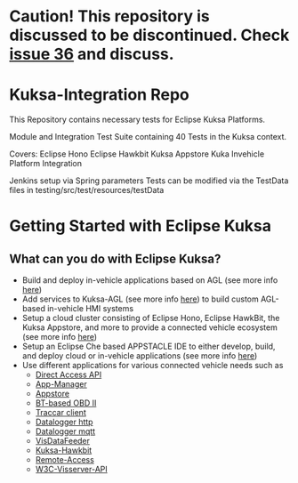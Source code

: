 <!--
******************************************************************************
Copyright (c) 2018 Dortmund University of Applied Sciences and Arts

All rights reserved. This program and the accompanying materials
are made available under the terms of the Eclipse Public License v2.0
which accompanies this distribution, and is available at
https://www.eclipse.org/org/documents/epl-2.0/index.php

Contributors:
    Robert Hoettger - initial readme files added
*****************************************************************************
-->


# Caution! This repository is discussed to be discontinued. Check [issue 36](https://github.com/eclipse/kuksa.integration/issues/36) and discuss.

# Kuksa-Integration Repo

This Repository contains necessary tests for Eclipse Kuksa Platforms.

Module and Integration Test Suite containing 40 Tests in the Kuksa context.

Covers:
Eclipse Hono
Eclipse Hawkbit
Kuksa Appstore
Kuka Invehicle Platform Integration

Jenkins setup via Spring parameters
Tests can be modified via the TestData files in testing/src/test/resources/testData

# Getting Started with Eclipse Kuksa

## What can you do with Eclipse Kuksa?

* Build and deploy in-vehicle applications based on AGL (see more info [here](https://agl-kuksa.readthedocs.io/en/latest/))
* Add services to Kuksa-AGL (see more info [here](https://github.com/eclipse/kuksa.invehicle/tree/master/agl-kuksa)) to build custom AGL-based in-vehicle HMI systems
* Setup a cloud cluster consisting of Eclipse Hono, Eclipse HawkBit, the Kuksa Appstore, and more to provide a connected vehicle ecosystem (see more info [here](https://github.com/eclipse/kuksa.cloud))
* Setup an Eclipse Che based APPSTACLE IDE to either develop, build, and deploy cloud or in-vehicle applications (see more info [here](https://github.com/eclipse/kuksa.ide))
* Use different applications for various connected vehicle needs such as
  * [Direct Access API](https://github.com/eclipse/kuksa.invehicle/tree/master/direct-access-api)
  * [App-Manager](https://github.com/eclipse/kuksa.invehicle/tree/master/kuksa-appmanager)
  * [Appstore](https://github.com/eclipse/kuksa.cloud/tree/master/kuksa-appstore)
  * [BT-based OBD II](https://github.com/eclipse/kuksa.invehicle/tree/master/elm327-visdatafeeder)
  * [Traccar client](https://github.com/eclipse/kuksa.apps/tree/master/kuksa-traccar-client)
  * [Datalogger http](https://github.com/eclipse/kuksa.invehicle/tree/master/datalogger-http)
  * [Datalogger mqtt](https://github.com/eclipse/kuksa.invehicle/tree/master/datalogger-mqtt)
  * [VisDataFeeder](https://github.com/eclipse/kuksa.invehicle/tree/master/elm327-visdatafeeder)
  * [Kuksa-Hawkbit](https://github.com/eclipse/kuksa.invehicle/tree/master/kuksa-hawkbit)
  * [Remote-Access](https://github.com/eclipse/kuksa.invehicle/tree/master/remoteAccess)
  * [W3C-Visserver-API](https://github.com/eclipse/kuksa.invehicle/tree/master/w3c-visserver-api)
